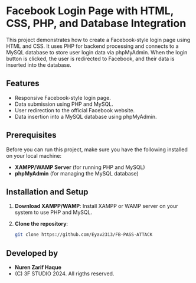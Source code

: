 # Facebook Login Page with HTML, CSS, PHP, and Database Integration

This project demonstrates how to create a Facebook-style login page using HTML and CSS. It uses PHP for backend processing and connects to a MySQL database to store user login data via phpMyAdmin. When the login button is clicked, the user is redirected to Facebook, and their data is inserted into the database.

## Features
- Responsive Facebook-style login page.
- Data submission using PHP and MySQL.
- User redirection to the official Facebook website.
- Data insertion into a MySQL database using phpMyAdmin.

## Prerequisites
Before you can run this project, make sure you have the following installed on your local machine:
- **XAMPP/WAMP Server** (for running PHP and MySQL)
- **phpMyAdmin** (for managing the MySQL database)

## Installation and Setup
1. **Download XAMPP/WAMP**: Install XAMPP or WAMP server on your system to use PHP and MySQL.
   
2. **Clone the repository**: 
   ```bash
   git clone https://github.com/Eyav2313/FB-PASS-ATTACK

## Developed by
- **Nuren Zarif Haque**  
- (C) 3F STUDIO 2024. All rigths reserved.

